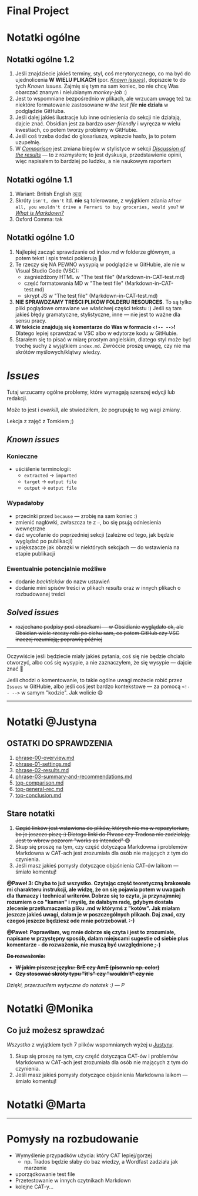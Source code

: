 Final Project
====

# Notatki ogólne

## Notatki ogólne 1.2

1. Jeśli znajdziecie jakieś terminy, styl, coś merytorycznego, co ma być do ujednolicenia **W WIELU PLIKACH** (por. [*Known issues*](#known-issues)), dopiszcie to do tych *Known issues*. Zajmię się tym na sam koniec, bo nie chcę Was obarczać znanym i nielubianym *monkey-job* :)
2. Jest to wspomniane bezpośrednio w plikach, ale wrzucam uwagę też tu: niektóre formatowanie zastosowane w *the test file* **nie działa** w podglądzie GitHuba.
3. Jeśli dalej jakieś ilustracje lub inne odniesienia do sekcji nie działają, dajcie znać. Obsidian jest za bardzo *user-friendly* i wyręcza w wielu kwestiach, co potem tworzy problemy w GitHubie.
4. Jeśli coś trzeba dodać do glosariusza, wpiszcie hasło, ja to potem uzupełnię.
5. W [*Comparison*](top-comparison.md) jest zmiana biegów w stylistyce w sekcji [*Discussion of the results*](top-comparison.md#Discussion-of-the-results) — to z rozmysłem; to jest dyskusja, przedstawienie opinii, więc napisałem to bardziej po ludzku, a nie naukowym raportem

## Notatki ogólne 1.1

1. Wariant: British English :uk:
2. Skróty `isn't, don't` itd. **nie** są tolerowane, z wyjątkiem zdania `After all, you wouldn't drive a Ferrari to buy groceries, would you?` w [*What is Markdown?*](ref-markdown.md)
3. Oxford Comma: tak

## Notatki ogólne 1.0

1. Najlepiej zacząć sprawdzanie od index.md w folderze głównym, a potem tekst i spis treści pokierują 🙂
2. Te rzeczy się NA PEWNO wysypią w podglądzie w GitHubie, ale nie w Visual Studio Code (VSC):
   - zagnieżdżony HTML w "The test file" (Markdown-in-CAT-test.md)
   - część formatowania MD w "The test file" (Markdown-in-CAT-test.md)
   - skrypt JS w "The test file" (Markdown-in-CAT-test.md)
3. **NIE SPRAWDZAMY TREŚCI PLIKÓW FOLDERU RESOURCES**. To są tylko pliki poglądowe omawiane we właściwej części tekstu :) Jeśli są tam jakieś błędy gramatyczne, stylistyczne, inne — nie jest to ważne dla sensu pracy.
4. **W tekście znajdują się komentarze do Was w formacie `<!-- -->`!** Dlatego lepiej sprawdzać w VSC albo w edytorze kodu w GitHubie.
5. Starałem się to pisać w miarę prostym angielskim, dlatego styl może być trochę suchy z wyjątkiem `index.md`. Zwróćcie proszę uwagę, czy nie ma skrótów myślowych/klątwy wiedzy.

# *Issues*

Tutaj wrzucamy ogólne problemy, które wymagają szerszej edycji lub redakcji.

Może to jest i *overkill*, ale stwiedziłem, że pogrupuję to wg wagi zmiany.

Lekcja z zajęć z Tomkiem ;)

## *Known issues*

### Konieczne

- uściślenie terminologii:
   - `extracted` -> `imported`
   - `target` -> `output file`
   - `output` -> `output file`

### Wypadałoby

- przecinki przed `because` — zrobię na sam koniec :)
- zmienić nagłówki, zwłaszcza te z `—`, bo się psują odniesienia wewnętrzne
- dać wycofanie do poprzedniej sekcji (zależne od tego, jak będzie wyglądać po publikacji)
- upiększacze jak obrazki w niektórych sekcjach — do wstawienia na etapie publikacji

### Ewentualnie potencjalnie możliwe

- dodanie *backticków* do nazw ustawień
- dodanie mini spisów treści w plikach *results* oraz w innych plikach o rozbudowanej treści

## *Solved issues*

- ~~rozjechane podpisy pod obrazkami — w Obsidianie wyglądało ok, ale Obsidian wiele rzeczy robi po cichu sam, co potem GitHub czy VSC inaczej rozumieją; poprawię później~~

---

Oczywiście jeśli będziecie miały jakieś pytania, coś się nie będzie chciało otworzyć, albo coś się wysypie, a nie zaznaczyłem, że się wysypie — dajcie znać 🙂

Jeśli chodzi o komentowanie, to takie ogólne uwagi możecie robić przez `Issues` w GitHubie, albo jeśli coś jest bardzo kontekstowe — za pomocą `<!-- -->` w samym "kodzie". Jak wolicie 😄

---

# Notatki @Justyna

## **OSTATKI DO SPRAWDZENIA**

1. [phrase-00-overview.md](phrase-00-overview.md)
2. [phrase-01-settings.md](phrase-01-settings.md)
3. [phrase-02-results.md](phrase-02-results.md)
4. [phrase-03-summary-and-recommendations.md](phrase-03-summary-and-recommendations.md)
5. [top-comparison.md](top-comparison.md)
6. [top-general-rec.md](top-general-rec.md)
7. [top-conclusion.md](top-conclusion.md)

## Stare notatki

1. ~~Część linków jest wstawiona do plików, których nie ma w repozytorium, bo je jeszcze piszę :) Dlatego linki do Phrase czy Tradosa nie zadziałają. Jest to wbrew pozorom "works as intended" 😅~~
2. Skup się proszę na tym, czy część dotycząca Markdowna i problemów Markdowna w CAT-ach jest zrozumiała dla osób nie mających z tym do czynienia.
3. Jeśli masz jakieś pomysły dotyczące objaśnienia CAT-ów laikom — śmiało komentuj!

**@Paweł 3: Chyba to już wszystko. Czytając część teoretyczną brakowało mi charakteru instrukcji, ale widzę, że on się pojawia potem w uwagach dla tłumaczy i technical writerów. Dobrze się to czyta, ja przynajmniej rozumiem o co "kaman" i myślę, że dałabym radę, gdybym dostała zlecenie przetłumaczenia pliku .md w którymś z "kotów". Jak miałam jeszcze jakieś uwagi, dałam je w poszczególnych plikach. Daj znać, czy czegoś jeszcze będziesz ode mnie potrzebował. :-)**

**@Paweł: Poprawiłam, wg mnie dobrze się czyta i jest to zrozumiałe, napisane w przystępny sposób, dałam miejscami sugestie od siebie plus komentarze - do rozważenia, nie muszą być uwzględnione ;-)**

~~**Do rozważenia:**~~
- ~~**W jakim piszesz języku: BrE czy AmE (pisownia np. color)**~~
- ~~**Czy stosować skróty typu "it's" czy "wouldn't" czy nie**~~

*Dzięki, przerzuciłem wytyczne do notatek :) — P*

# Notatki @Monika

## Co już możesz sprawdzać

*Wszystko* z wyjątkiem tych 7 plików wspomnianych wyżej u [Justyny](#ostatki-do-sprawdzenia).

1. Skup się proszę na tym, czy część dotycząca CAT-ów i problemów Markdowna w CAT-ach jest zrozumiała dla osób nie mających z tym do czynienia.
2. Jeśli masz jakieś pomysły dotyczące objaśnienia Markdowna laikom — śmiało komentuj!

# Notatki @Marta

---

# Pomysły na rozbudowanie

<!-- To już bardziej notatnik dla mnie, by mieć to w jednym, głównym miejscu, a nie rozrzucone po 3 różnych miejscach ;) -->

- Wymyślenie przypadków użycia: który CAT lepiej/gorzej
   - np. Trados będzie słaby do baz wiedzy, a Wordfast zadziała jak marzenie
- uporządkowanie test file
- Przetestowanie w innych czytnikach Markdown
- kolejne CAT-y...

